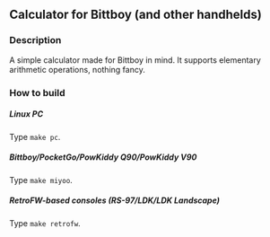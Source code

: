 ## Calculator for Bittboy (and other handhelds)

### Description
A simple calculator made for Bittboy in mind. It supports elementary arithmetic operations, nothing fancy.

### How to build
##### Linux PC
Type `make pc`.
##### Bittboy/PocketGo/PowKiddy Q90/PowKiddy V90
Type `make miyoo`.
##### RetroFW-based consoles (RS-97/LDK/LDK Landscape)
Type `make retrofw`.

